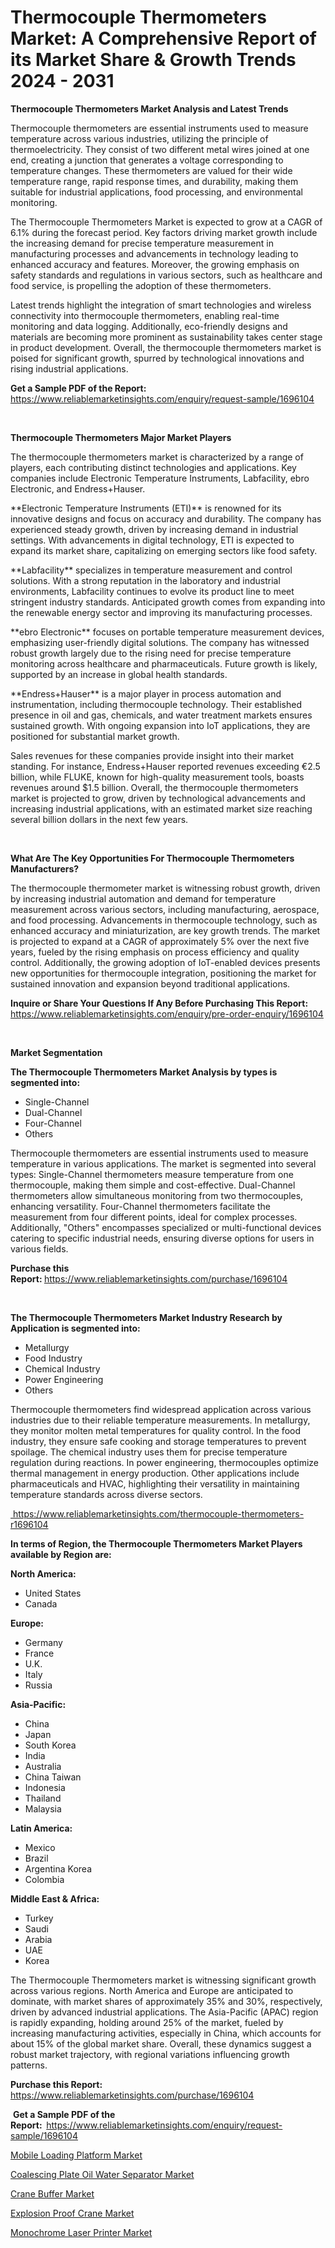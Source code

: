 <p><h1>Thermocouple Thermometers Market: A Comprehensive Report of its Market Share & Growth Trends 2024 - 2031</h1></p><p><strong>Thermocouple Thermometers Market Analysis and Latest Trends</strong></p>
<p><p>Thermocouple thermometers are essential instruments used to measure temperature across various industries, utilizing the principle of thermoelectricity. They consist of two different metal wires joined at one end, creating a junction that generates a voltage corresponding to temperature changes. These thermometers are valued for their wide temperature range, rapid response times, and durability, making them suitable for industrial applications, food processing, and environmental monitoring.</p><p>The Thermocouple Thermometers Market is expected to grow at a CAGR of 6.1% during the forecast period. Key factors driving market growth include the increasing demand for precise temperature measurement in manufacturing processes and advancements in technology leading to enhanced accuracy and features. Moreover, the growing emphasis on safety standards and regulations in various sectors, such as healthcare and food service, is propelling the adoption of these thermometers.</p><p>Latest trends highlight the integration of smart technologies and wireless connectivity into thermocouple thermometers, enabling real-time monitoring and data logging. Additionally, eco-friendly designs and materials are becoming more prominent as sustainability takes center stage in product development. Overall, the thermocouple thermometers market is poised for significant growth, spurred by technological innovations and rising industrial applications.</p></p>
<p><strong>Get a Sample PDF of the Report:&nbsp;</strong> <a href="https://www.reliablemarketinsights.com/enquiry/request-sample/1696104?utm_campaign=1400&utm_medium=2&utm_source=Github&utm_content=ia&utm_term=19102024&utm_id=thermocouple-thermometers">https://www.reliablemarketinsights.com/enquiry/request-sample/1696104</a></p>
<p>&nbsp;</p>
<p><strong>Thermocouple Thermometers Major Market Players</strong></p>
<p><p>The thermocouple thermometers market is characterized by a range of players, each contributing distinct technologies and applications. Key companies include Electronic Temperature Instruments, Labfacility, ebro Electronic, and Endress+Hauser.</p><p>**Electronic Temperature Instruments (ETI)** is renowned for its innovative designs and focus on accuracy and durability. The company has experienced steady growth, driven by increasing demand in industrial settings. With advancements in digital technology, ETI is expected to expand its market share, capitalizing on emerging sectors like food safety.</p><p>**Labfacility** specializes in temperature measurement and control solutions. With a strong reputation in the laboratory and industrial environments, Labfacility continues to evolve its product line to meet stringent industry standards. Anticipated growth comes from expanding into the renewable energy sector and improving its manufacturing processes.</p><p>**ebro Electronic** focuses on portable temperature measurement devices, emphasizing user-friendly digital solutions. The company has witnessed robust growth largely due to the rising need for precise temperature monitoring across healthcare and pharmaceuticals. Future growth is likely, supported by an increase in global health standards.</p><p>**Endress+Hauser** is a major player in process automation and instrumentation, including thermocouple technology. Their established presence in oil and gas, chemicals, and water treatment markets ensures sustained growth. With ongoing expansion into IoT applications, they are positioned for substantial market growth.</p><p>Sales revenues for these companies provide insight into their market standing. For instance, Endress+Hauser reported revenues exceeding €2.5 billion, while FLUKE, known for high-quality measurement tools, boasts revenues around $1.5 billion. Overall, the thermocouple thermometers market is projected to grow, driven by technological advancements and increasing industrial applications, with an estimated market size reaching several billion dollars in the next few years.</p></p>
<p>&nbsp;</p>
<p><strong>What Are The Key Opportunities For Thermocouple Thermometers Manufacturers?</strong></p>
<p><p>The thermocouple thermometer market is witnessing robust growth, driven by increasing industrial automation and demand for temperature measurement across various sectors, including manufacturing, aerospace, and food processing. Advancements in thermocouple technology, such as enhanced accuracy and miniaturization, are key growth trends. The market is projected to expand at a CAGR of approximately 5% over the next five years, fueled by the rising emphasis on process efficiency and quality control. Additionally, the growing adoption of IoT-enabled devices presents new opportunities for thermocouple integration, positioning the market for sustained innovation and expansion beyond traditional applications.</p></p>
<p><strong>Inquire or Share Your Questions If Any Before Purchasing This Report:</strong> <a href="https://www.reliablemarketinsights.com/enquiry/pre-order-enquiry/1696104?utm_campaign=1400&utm_medium=2&utm_source=Github&utm_content=ia&utm_term=19102024&utm_id=thermocouple-thermometers">https://www.reliablemarketinsights.com/enquiry/pre-order-enquiry/1696104</a></p>
<p>&nbsp;</p>
<p><strong>Market Segmentation</strong></p>
<p><strong>The Thermocouple Thermometers Market Analysis by types is segmented into:</strong></p>
<p><ul><li>Single-Channel</li><li>Dual-Channel</li><li>Four-Channel</li><li>Others</li></ul></p>
<p><p>Thermocouple thermometers are essential instruments used to measure temperature in various applications. The market is segmented into several types: Single-Channel thermometers measure temperature from one thermocouple, making them simple and cost-effective. Dual-Channel thermometers allow simultaneous monitoring from two thermocouples, enhancing versatility. Four-Channel thermometers facilitate the measurement from four different points, ideal for complex processes. Additionally, "Others" encompasses specialized or multi-functional devices catering to specific industrial needs, ensuring diverse options for users in various fields.</p></p>
<p><strong>Purchase this Report:&nbsp;</strong><a href="https://www.reliablemarketinsights.com/purchase/1696104?utm_campaign=1400&utm_medium=2&utm_source=Github&utm_content=ia&utm_term=19102024&utm_id=thermocouple-thermometers">https://www.reliablemarketinsights.com/purchase/1696104</a></p>
<p>&nbsp;</p>
<p><strong>The Thermocouple Thermometers Market Industry Research by Application is segmented into:</strong></p>
<p><ul><li>Metallurgy</li><li>Food Industry</li><li>Chemical Industry</li><li>Power Engineering</li><li>Others</li></ul></p>
<p><p>Thermocouple thermometers find widespread application across various industries due to their reliable temperature measurements. In metallurgy, they monitor molten metal temperatures for quality control. In the food industry, they ensure safe cooking and storage temperatures to prevent spoilage. The chemical industry uses them for precise temperature regulation during reactions. In power engineering, thermocouples optimize thermal management in energy production. Other applications include pharmaceuticals and HVAC, highlighting their versatility in maintaining temperature standards across diverse sectors.</p></p>
<p><a href="https://www.reliablemarketinsights.com/thermocouple-thermometers-r1696104?utm_campaign=1400&utm_medium=2&utm_source=Github&utm_content=ia&utm_term=19102024&utm_id=thermocouple-thermometers">&nbsp;https://www.reliablemarketinsights.com/thermocouple-thermometers-r1696104</a></p>
<p><strong>In terms of Region, the Thermocouple Thermometers Market Players available by Region are:</strong></p>
<p>
    <p> <strong> North America: </strong>
        <ul>
            <li>United States</li>
            <li>Canada</li>
        </ul>
        </p> 
    <p> <strong> Europe: </strong>
        <ul>
            <li>Germany</li>
            <li>France</li>
            <li>U.K.</li>
            <li>Italy</li>
            <li>Russia</li>
        </ul>
        </p> 
    <p> <strong> Asia-Pacific: </strong>
        <ul>
            <li>China</li>
            <li>Japan</li>
            <li>South Korea</li>
            <li>India</li>
            <li>Australia</li>
            <li>China Taiwan</li>
            <li>Indonesia</li>
            <li>Thailand</li>
            <li>Malaysia</li>
        </ul>
        </p> 
    <p> <strong> Latin America: </strong>
        <ul>
            <li>Mexico</li>
            <li>Brazil</li>
            <li>Argentina Korea</li>
            <li>Colombia</li>
        </ul>
        </p> 
    <p> <strong> Middle East & Africa: </strong>
        <ul>
            <li>Turkey</li>
            <li>Saudi</li>
            <li>Arabia</li>
            <li>UAE</li>
            <li>Korea</li>
        </ul>
    </p>
    </p>
<p><p>The Thermocouple Thermometers market is witnessing significant growth across various regions. North America and Europe are anticipated to dominate, with market shares of approximately 35% and 30%, respectively, driven by advanced industrial applications. The Asia-Pacific (APAC) region is rapidly expanding, holding around 25% of the market, fueled by increasing manufacturing activities, especially in China, which accounts for about 15% of the global market share. Overall, these dynamics suggest a robust market trajectory, with regional variations influencing growth patterns.</p></p>
<p><strong>Purchase this Report: </strong><a href="https://www.reliablemarketinsights.com/purchase/1696104?utm_campaign=1400&utm_medium=2&utm_source=Github&utm_content=ia&utm_term=19102024&utm_id=thermocouple-thermometers">https://www.reliablemarketinsights.com/purchase/1696104</a></p>
<p>&nbsp;<strong>Get a Sample PDF of the Report:&nbsp;&nbsp;</strong><a href="https://www.reliablemarketinsights.com/enquiry/request-sample/1696104?utm_campaign=1400&utm_medium=2&utm_source=Github&utm_content=ia&utm_term=19102024&utm_id=thermocouple-thermometers">https://www.reliablemarketinsights.com/enquiry/request-sample/1696104</a></p>
<p><strong></strong></p>
<p><p><a href="https://www.linkedin.com/pulse/mobile-loading-platform-market-growth-segmentation-regional-analysis-h7iyc?utm_campaign=1400&utm_medium=2&utm_source=Github&utm_content=ia&utm_term=19102024&utm_id=thermocouple-thermometers">Mobile Loading Platform Market</a></p><p><a href="https://www.linkedin.com/pulse/coalescing-plate-oil-water-separator-market-industry-landscape-oswec?utm_campaign=1400&utm_medium=2&utm_source=Github&utm_content=ia&utm_term=19102024&utm_id=thermocouple-thermometers">Coalescing Plate Oil Water Separator Market</a></p><p><a href="https://www.linkedin.com/pulse/crane-buffer-mosaic-piecing-together-global-market-dynamics-umfrc?utm_campaign=1400&utm_medium=2&utm_source=Github&utm_content=ia&utm_term=19102024&utm_id=thermocouple-thermometers">Crane Buffer Market</a></p><p><a href="https://www.linkedin.com/pulse/explosion-proof-crane-market-research-report-forecast-growth-prospects-vsxkc?utm_campaign=1400&utm_medium=2&utm_source=Github&utm_content=ia&utm_term=19102024&utm_id=thermocouple-thermometers">Explosion Proof Crane Market</a></p><p><a href="https://issuu.com/reportprime-2/docs/monochrome-laser-printer-market-siz_3593cb12412fd4?utm_campaign=1400&utm_medium=2&utm_source=Github&utm_content=ia&utm_term=19102024&utm_id=thermocouple-thermometers">Monochrome Laser Printer Market</a></p></p>